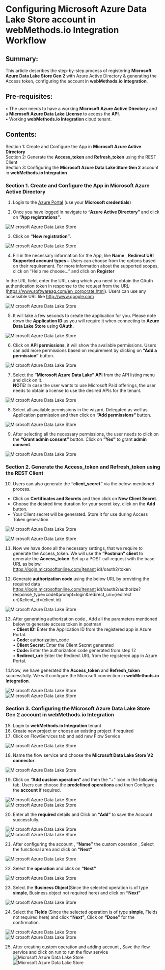 
# Configuring Microsoft Azure Data Lake Store account in webMethods.io Integration Workflow <br/>

## Summary:
   
This article describes the step-by-step process of registering **Microsoft Azure Data Lake Store Gen 2** with Azure Active Directory & generating the Access token, configuring the account in **webMethods.io Integration**.<br/> 

## Pre-requisites:
•	The user needs to have a working **Microsoft Azure Active Directory** and a **Microsoft Azure Data Lake License** to access the **API**. <br/>
•	Working **webMethods.io Integration** cloud tenant. <br/> 

## Contents:

Section 1: Create and Configure the App in **Microsoft Azure Active Directory** <br/> 
Section 2: Generate the **Access_token** and **Refresh_token** using the REST Client <br/> 
Section 3: Configuring the **Microsoft Azure Data Lake Store Gen 2** account in **webMethods.io Integration**<br/> 


### Section 1. Create and Configure the App in **Microsoft Azure Active Directory**

 1. Login to the [Azure Portal](https://portal.azure.com/) (use your **Microsoft credentials**) <br/>

 2. Once you have logged in navigate to **“Azure Active Directory”** and click on **“App registrations"**. <br/>

![Microsoft Azure Data Lake Store](images/1.png)<br/>

 3. Click on **“New registration”**.  <br/>

![Microsoft Azure Data Lake Store](images/2.png)<br/>

 4. Fill in the necessary information for the App, like **Name** , **Redirect URI** <br/>
**Supported account types –** Users can choose from the options based on their requirement. For more information about the supported scopes, click on “Help me choose...”  and click on **Register** <br/>

In the URL field, enter the URL using which you need to obtain the OAuth authentication token in response to the request from the URL: (https://www.softwareag.com/en_corporate.html). Users can use any accessible URL like http://www.google.com <br/>

![Microsoft Azure Data Lake Store](images/3.png)<br/>

 5. It will take a few seconds to create the application for you. Please note down the **Application ID** as you will require it when connecting to **Azure Data Lake Store** using **OAuth**. <br/>

![Microsoft Azure Data Lake Store](images/4.png)<br/>

 6.	Click on **API permissions**, it will show the available permissions. Users can add more permissions based on requirement by clicking on **“Add a permission”** button. <br/>
 
![Microsoft Azure Data Lake Store](images/5.png)<br/>

 7.	Select the **“Microsoft Azure Data Lake” API** from the API listing menu and click on it. <br/>
**NOTE:** In case the user wants to use Microsoft Paid offerings, the user needs to obtain a license to use the desired APIs for the tenant. <br/>

![Microsoft Azure Data Lake Store](images/6.png)<br/>

 8. Select all available permissions in the wizard, Delegated as well as Application permission and then click on **“Add permissions“** button.  <br/>
 
![Microsoft Azure Data Lake Store](images/7.png)<br/>

 9. After selecting all the necessary permissions, the user needs to click on the **“Grant admin consent”** button. Click on **“Yes”** to grant **admin consent**.<br/>
 
![Microsoft Azure Data Lake Store](images/8.png)<br/>

### Section 2. Generate the **Access_token** and **Refresh_token** using the REST Client <br/>
 
10. Users can also generate the **“client_secret”** via the below-mentioned process. <br/>
-	Click on **Certificates and Secrets** and then click on **New Client Secret**. <br/>
-	Choose the desired time duration for your secret key, click on the **Add** button. <br/>
-	Your Client secret will be generated. Store it for use during Access Token generation. <br/>

![Microsoft Azure Data Lake Store](images/9.png)<br/>

![Microsoft Azure Data Lake Store](images/10.png)<br/>
 
 11. Now we have done all the necessary settings, that we require to generate the Access_token. We will use the **“Postman” client** to generate the **Access_token**. Set up a POST call request with the base URL as below. <br/>
https://login.microsoftonline.com/(tenant id)/oauth2/token <br/>

 12. Generate **authorization code** using the below URL by providing the required data <br/>
     https://login.microsoftonline.com/(tenant id)/oauth2/authorize?response_type=code&prompt=login&redirect_uri=(redirect uri)&client_id=(client id) <br/>

![Microsoft Azure Data Lake Store](images/11.png)<br/>
 
 13. After generating authorization code , Add all the parameters mentioned below to generate access token in postman <br/>
•	**Client ID:** Enter the Application ID from the registered app in Azure Portal. <br/>
•	**Code:** authorization_code <br/>
•	**Client Secret:** Enter the Client Secret generated  <br/>
•	**Code:** Enter the authorization code generated from step 12 <br/>
•	**Redirect_uri:** Enter the Redirect URL from the registered app in Azure Portal. <br/>

 14.Now, we have generated the **Access_token** and **Refresh_token** successfully. We will configure the Microsoft connection in **webMethods.io Integration**. <br/>

![Microsoft Azure Data Lake Store](images/12.png)<br/>
![Microsoft Azure Data Lake Store](images/13.png)<br/>

### Section 3. Configuring the **Microsoft Azure Data Lake Store Gen 2** account in **webMethods.io Integration** <br/>
 
 15. Login to **webMethods.io Integration** tenant <br/>
 16. Create new project or choose an existing project if required <br/>
 17. Click on FlowServices tab and add new Flow Service <br/>
 
![Microsoft Azure Data Lake Store](images/14.png)<br/>

 18. Name the flow service and choose the **Microsoft Data Lake Store V2 connector**. <br/>
 
![Microsoft Azure Data Lake Store](images/15.png)<br/>
 
 19. Click on **“Add custom operation”** and then the “+” icon in the following tab. Users can choose the **predefined operations** and then Configure the **account** if required. <br/>
 
![Microsoft Azure Data Lake Store](images/16.png)<br/>
![Microsoft Azure Data Lake Store](images/17.png)<br/>

 20. Enter all the **required** details and Click on **“Add”** to save the Account successfully. <br/>
 
![Microsoft Azure Data Lake Store](images/18.png)<br/>
![Microsoft Azure Data Lake Store](images/19.png)<br/>

 21. After configuring the account , **“Name”** the custom operation , Select the functional area and click on **“Next”** <br/>
 
![Microsoft Azure Data Lake Store](images/20.png)<br/>
 
 22. Select the **operation** and click on **“Next”** <br/>
 
![Microsoft Azure Data Lake Store](images/21.png)<br/>

 23. Select the **Business Object**(Since the selected operation is of type **simple**, Business object not required here) and click on **“Next”** <br/>
 
![Microsoft Azure Data Lake Store](images/22.png)<br/>
 
 24. Select the **Fields** (Since the selected operation is of type **simple**, Fields not required here) and click **“Next”**, Click on **“Done”** for the confirmation. <br/>
 
![Microsoft Azure Data Lake Store](images/23.png)<br/>
![Microsoft Azure Data Lake Store](images/24.png)<br/>

 25. After creating custom operation and adding account , Save the flow service and click on run to run the flow service <br/>
![Microsoft Azure Data Lake Store](images/25.png)<br/>
![Microsoft Azure Data Lake Store](images/26.png)<br/>




